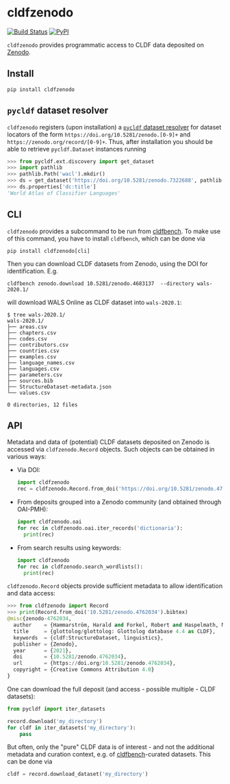 # cldfzenodo

[![Build Status](https://github.com/cldf/cldfzenodo/workflows/tests/badge.svg)](https://github.com/cldf/cldfzenodo/actions?query=workflow%3Atests)
[![PyPI](https://img.shields.io/pypi/v/cldfzenodo.svg)](https://pypi.org/project/cldfzenodo)

`cldfzenodo` provides programmatic access to CLDF data deposited on [Zenodo](https://zenodo.org).


## Install

```shell
pip install cldfzenodo
```


## `pycldf` dataset resolver

`cldfzenodo` registers (upon installation) a [`pycldf` dataset resolver](https://pycldf.readthedocs.io/en/latest/ext_discovery.html)
for dataset locators of the form `https://doi.org/10.5281/zenodo.[0-9]+` and `https://zenodo.org/record/[0-9]+`.
Thus, after installation you should be able to retrieve `pycldf.Dataset` instances running

```python
>>> from pycldf.ext.discovery import get_dataset
>>> import pathlib
>>> pathlib.Path('wacl').mkdir()
>>> ds = get_dataset('https://doi.org/10.5281/zenodo.7322688', pathlib.Path('wacl'))
>>> ds.properties['dc:title']
'World Atlas of Classifier Languages'
```


## CLI

`cldfzenodo` provides a subcommand to be run from [cldfbench](https://github.com/cldf/cldfbench).
To make use of this command, you have to install `cldfbench`, which can be done via
```shell
pip install cldfzenodo[cli]
```
Then you can download CLDF datasets from Zenodo, using the DOI for identification. E.g.
```shell
cldfbench zenodo.download 10.5281/zenodo.4683137  --directory wals-2020.1/
```
will download WALS Online as CLDF dataset into `wals-2020.1`:
```shell
$ tree wals-2020.1/
wals-2020.1/
├── areas.csv
├── chapters.csv
├── codes.csv
├── contributors.csv
├── countries.csv
├── examples.csv
├── language_names.csv
├── languages.csv
├── parameters.csv
├── sources.bib
├── StructureDataset-metadata.json
└── values.csv

0 directories, 12 files
```


## API

Metadata and data of (potential) CLDF datasets deposited on Zenodo is accessed via `cldfzenodo.Record`
objects. Such objects can be obtained in various ways:
- Via DOI:
  ```python
  import cldfzenodo
  rec = cldfzenodo.Record.from_doi('https://doi.org/10.5281/zenodo.4762034')
  ```
- From deposits grouped into a Zenodo community (and obtained through OAI-PMH):
  ```python
  import cldfzenodo.oai
  for rec in cldfzenodo.oai.iter_records('dictionaria'):
    print(rec)
  ```
- From search results using keywords:
  ```python
  import cldfzenodo
  for rec in cldfzenodo.search_wordlists():
    print(rec)
  ```

`cldfzenodo.Record` objects provide sufficient metadata to allow identification and data access:
```python
>>> from cldfzenodo import Record
>>> print(Record.from_doi('10.5281/zenodo.4762034').bibtex)
@misc{zenodo-4762034,
  author    = {Hammarström, Harald and Forkel, Robert and Haspelmath, Martin and Bank, Sebastian},
  title     = {glottolog/glottolog: Glottolog database 4.4 as CLDF},
  keywords  = {cldf:StructureDataset, linguistics},
  publisher = {Zenodo},
  year      = {2021},
  doi       = {10.5281/zenodo.4762034},
  url       = {https://doi.org/10.5281/zenodo.4762034},
  copyright = {Creative Commons Attribution 4.0}
}
```

One can download the full deposit (and access - possible multiple - CLDF datasets):
```python
from pycldf import iter_datasets

record.download('my_directory')
for cldf in iter_datasets('my_directory'):
    pass
```

But often, only the "pure" CLDF data is of interest - and not the additional metadata and curation
context, e.g. of [cldfbench](https://github.com/cldf/cldfbench)-curated datasets. This can be done
via
```python
cldf = record.download_dataset('my_directory')
```
